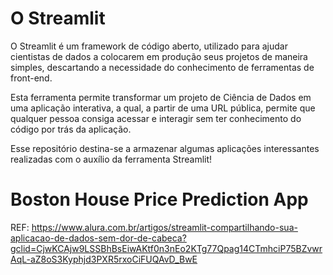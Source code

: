 # O Streamlit

O Streamlit é um framework de código aberto, utilizado para ajudar cientistas de dados a colocarem em produção seus projetos de maneira simples, descartando a necessidade do conhecimento de ferramentas de front-end.

Esta ferramenta permite transformar um projeto de Ciência de Dados em uma aplicação interativa, a qual, a partir de uma URL pública, permite que qualquer pessoa consiga acessar e interagir sem ter conhecimento do código por trás da aplicação.

Esse repositório destina-se a armazenar algumas aplicações interessantes realizadas com o auxílio da ferramenta Streamlit!

# Boston House Price Prediction App











REF: https://www.alura.com.br/artigos/streamlit-compartilhando-sua-aplicacao-de-dados-sem-dor-de-cabeca?gclid=CjwKCAjw9LSSBhBsEiwAKtf0n3nEo2KTg77Qpag14CTmhciP75BZvwrAqL-aZ8oS3Kyphjd3PXR5rxoCiFUQAvD_BwE
